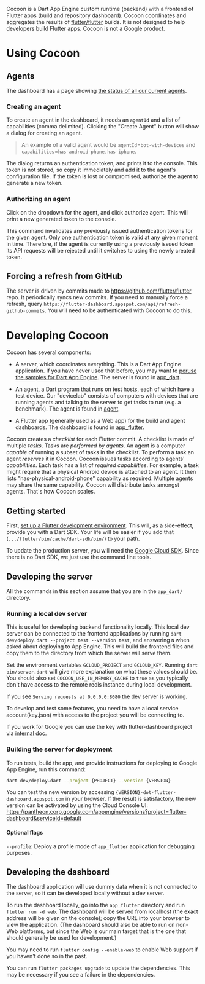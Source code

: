 Cocoon is a Dart App Engine custom runtime (backend) with a frontend
of Flutter apps (build and repository dashboard). Cocoon coordinates
and aggregates the results of [flutter/flutter](https://github.com/flutter/flutter)
builds. It is not designed to help developers build Flutter apps.
Cocoon is not a Google product.


# Using Cocoon

## Agents

The dashboard has a page showing [the status of all our current
agents](https://flutter-dashboard.appspot.com/#/agents).

### Creating an agent

To create an agent in the dashboard, it needs an `agentId` and a list
of capabilities (comma delimited). Clicking the "Create Agent" button
will show a dialog for creating an agent.

> An example of a valid agent would be `agentId`=`bot-with-devices` and
> `capabilities`=`has-android-phone,has-iphone`.

The dialog returns an authentication token, and prints it to
the console. This token is not stored, so copy it immediately and add
it to the agent's configuration file. If the token is lost or
compromised, authorize the agent to generate a new token.

### Authorizing an agent

Click on the dropdown for the agent, and click authorize agent. This
will print a new generated token to the console.

This command invalidates any previously issued authentication tokens
for the given agent. Only one authentication token is valid at any
given moment in time. Therefore, if the agent is currently using a
previously issued token its API requests will be rejected until it
switches to using the newly created token.

## Forcing a refresh from GitHub

The server is driven by commits made to
https://github.com/flutter/flutter repo. It periodically syncs new
commits. If you need to manually force a refresh, query
`https://flutter-dashboard.appspot.com/api/refresh-github-commits`.
You will need to be authenticated with Cocoon to do this.


# Developing Cocoon

Cocoon has several components:

* A server, which coordinates everything. This is a Dart App Engine
  application. If you have never used that before, you may want to
  [peruse the samples for Dart App
  Engine](https://github.com/dart-lang/appengine_samples). The server
  is found in [app_dart](app_dart/).

* An agent, a Dart program that runs on test hosts, each of which have
  a test device. Our "devicelab" consists of computers with devices
  that are running agents and talking to the server to get tasks to
  run (e.g. a benchmark). The agent is found in [agent](agent/).

* A Flutter app (generally used as a Web app) for the build and agent
  dashboards. The dashboard is found in [app_flutter](app_flutter/).

Cocoon creates a _checklist_ for each Flutter commit. A checklist is
made of multiple _tasks_. Tasks are _performed_ by _agents_. An agent
is a computer _capable_ of running a subset of tasks in the checklist.
To perform a task an agent _reserves_ it in Cocoon. Cocoon issues
tasks according to agents' _capabilities_. Each task has a list of
_required capabilities_. For example, a task might require that a
physical Android device is attached to an agent. It then lists
"has-physical-android-phone" capability as required. Multiple agents
may share the same capability. Cocoon will distribute tasks amongst
agents. That's how Cocoon scales.


## Getting started

First, [set up a Flutter development
environment](https://github.com/flutter/flutter/blob/master/CONTRIBUTING.md#developing-for-flutter).
This will, as a side-effect, provide you with a Dart SDK. Your life
will be easier if you add that (`.../flutter/bin/cache/dart-sdk/bin/`)
to your path.

To update the production server, you will need the [Google Cloud
SDK](https://cloud.google.com/sdk/docs/quickstarts). Since there is no
Dart SDK, we just use the command line tools.


## Developing the server

All the commands in this section assume that you are in the
`app_dart/` directory.

### Running a local dev server

This is useful for developing backend functionality locally. This
local dev server can be connected to the frontend applications by
running `dart dev/deploy.dart --project test --version test`, and
answering `N` when asked about deploying to App Engine. This will
build the frontend files and copy them to the directory from which the
server will serve them.

Set the environment variables `GCLOUD_PROJECT` and `GCLOUD_KEY`.
Running `dart bin/server.dart` will give more explanation on what
these values should be. You should also set `COCOON_USE_IN_MEMORY_CACHE`
to `true` as you typically don't have access to the remote redis
instance during local development.

If you see `Serving requests at 0.0.0.0:8080` the dev server is working.

To develop and test some features, you need to have a local service 
account(key.json) with access to the project you will be connecting to.

If you work for Google you can use the key with flutter-dashboard project
via [internal doc](https://g3doc.corp.google.com/company/teams/flutter/cocoon/local_development.md?cl=head).

### Building the server for deployment

To run tests, build the app, and provide instructions for deploying to
Google App Engine, run this command:

```sh
dart dev/deploy.dart --project {PROJECT} --version {VERSION}
```

You can test the new version by accessing
`{VERSION}-dot-flutter-dashboard.appspot.com` in your browser. If the
result is satisfactory, the new version can be activated by using the
Cloud Console UI:
<https://pantheon.corp.google.com/appengine/versions?project=flutter-dashboard&serviceId=default>

#### Optional flags

`--profile`: Deploy a profile mode of `app_flutter` application for debugging purposes.


## Developing the dashboard

The dashboard application will use dummy data when it is not connected
to the server, so it can be developed locally without a dev server.

To run the dashboard locally, go into the `app_flutter` directory and
run `flutter run -d web`. The dashboard will be served from localhost
(the exact address will be given on the console); copy the URL into
your browser to view the application. (The dashboard should also be
able to run on non-Web platforms, but since the Web is our main target
that is the one that should generally be used for development.)

You may need to run `flutter config --enable-web` to enable Web
support if you haven't done so in the past.

You can run `flutter packages upgrade` to update the dependencies.
This may be necessary if you see a failure in the dependencies.

